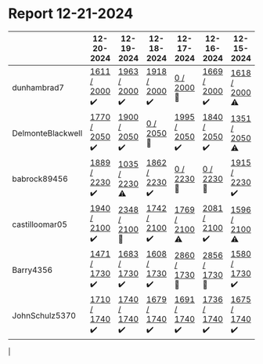 # Report 12-21-2024
| | 12-20-2024 | 12-19-2024 | 12-18-2024 | 12-17-2024 | 12-16-2024 | 12-15-2024 | 12-14-2024 |
| --- | --- | --- | --- | --- | --- | --- | --- |
| dunhambrad7 | [1611 / 2000](https://www.myfitnesspal.com/food/diary/dunhambrad7?date=2024-12-20) :heavy_check_mark: | [1963 / 2000](https://www.myfitnesspal.com/food/diary/dunhambrad7?date=2024-12-19) :heavy_check_mark: | [1918 / 2000](https://www.myfitnesspal.com/food/diary/dunhambrad7?date=2024-12-18) :heavy_check_mark: | [0 / 2000](https://www.myfitnesspal.com/food/diary/dunhambrad7?date=2024-12-17) :no_entry_sign: | [1669 / 2000](https://www.myfitnesspal.com/food/diary/dunhambrad7?date=2024-12-16) :heavy_check_mark: | [1618 / 2000](https://www.myfitnesspal.com/food/diary/dunhambrad7?date=2024-12-15) :warning: | [2362 / 2000](https://www.myfitnesspal.com/food/diary/dunhambrad7?date=2024-12-14) :no_entry_sign: |
| DelmonteBlackwell | [1770 / 2050](https://www.myfitnesspal.com/food/diary/DelmonteBlackwell?date=2024-12-20) :heavy_check_mark: | [1900 / 2050](https://www.myfitnesspal.com/food/diary/DelmonteBlackwell?date=2024-12-19) :heavy_check_mark: | [0 / 2050](https://www.myfitnesspal.com/food/diary/DelmonteBlackwell?date=2024-12-18) :no_entry_sign: | [1995 / 2050](https://www.myfitnesspal.com/food/diary/DelmonteBlackwell?date=2024-12-17) :heavy_check_mark: | [1840 / 2050](https://www.myfitnesspal.com/food/diary/DelmonteBlackwell?date=2024-12-16) :heavy_check_mark: | [1351 / 2050](https://www.myfitnesspal.com/food/diary/DelmonteBlackwell?date=2024-12-15) :warning: | [1790 / 2050](https://www.myfitnesspal.com/food/diary/DelmonteBlackwell?date=2024-12-14) :heavy_check_mark: |
| babrock89456 | [1889 / 2230](https://www.myfitnesspal.com/food/diary/babrock89456?date=2024-12-20) :heavy_check_mark: | [1035 / 2230](https://www.myfitnesspal.com/food/diary/babrock89456?date=2024-12-19) :warning: | [1862 / 2230](https://www.myfitnesspal.com/food/diary/babrock89456?date=2024-12-18) :heavy_check_mark: | [0 / 2230](https://www.myfitnesspal.com/food/diary/babrock89456?date=2024-12-17) :no_entry_sign: | [0 / 2230](https://www.myfitnesspal.com/food/diary/babrock89456?date=2024-12-16) :no_entry_sign: | [1915 / 2230](https://www.myfitnesspal.com/food/diary/babrock89456?date=2024-12-15) :heavy_check_mark: | [2319 / 2230](https://www.myfitnesspal.com/food/diary/babrock89456?date=2024-12-14) :no_entry_sign: |
| castilloomar05 | [1940 / 2100](https://www.myfitnesspal.com/food/diary/castilloomar05?date=2024-12-20) :heavy_check_mark: | [2348 / 2100](https://www.myfitnesspal.com/food/diary/castilloomar05?date=2024-12-19) :no_entry_sign: | [1742 / 2100](https://www.myfitnesspal.com/food/diary/castilloomar05?date=2024-12-18) :heavy_check_mark: | [1769 / 2100](https://www.myfitnesspal.com/food/diary/castilloomar05?date=2024-12-17) :warning: | [2081 / 2100](https://www.myfitnesspal.com/food/diary/castilloomar05?date=2024-12-16) :heavy_check_mark: | [1596 / 2100](https://www.myfitnesspal.com/food/diary/castilloomar05?date=2024-12-15) :warning: | [1721 / 2100](https://www.myfitnesspal.com/food/diary/castilloomar05?date=2024-12-14) :heavy_check_mark: |
| Barry4356 | [1471 / 1730](https://www.myfitnesspal.com/food/diary/Barry4356?date=2024-12-20) :heavy_check_mark: | [1683 / 1730](https://www.myfitnesspal.com/food/diary/Barry4356?date=2024-12-19) :heavy_check_mark: | [1608 / 1730](https://www.myfitnesspal.com/food/diary/Barry4356?date=2024-12-18) :heavy_check_mark: | [2860 / 1730](https://www.myfitnesspal.com/food/diary/Barry4356?date=2024-12-17) :no_entry_sign: | [2856 / 1730](https://www.myfitnesspal.com/food/diary/Barry4356?date=2024-12-16) :no_entry_sign: | [1580 / 1730](https://www.myfitnesspal.com/food/diary/Barry4356?date=2024-12-15) :heavy_check_mark: | [1721 / 1730](https://www.myfitnesspal.com/food/diary/Barry4356?date=2024-12-14) :heavy_check_mark: |
| JohnSchulz5370 | [1710 / 1740](https://www.myfitnesspal.com/food/diary/JohnSchulz5370?date=2024-12-20) :heavy_check_mark: | [1740 / 1740](https://www.myfitnesspal.com/food/diary/JohnSchulz5370?date=2024-12-19) :heavy_check_mark: | [1679 / 1740](https://www.myfitnesspal.com/food/diary/JohnSchulz5370?date=2024-12-18) :heavy_check_mark: | [1691 / 1740](https://www.myfitnesspal.com/food/diary/JohnSchulz5370?date=2024-12-17) :heavy_check_mark: | [1736 / 1740](https://www.myfitnesspal.com/food/diary/JohnSchulz5370?date=2024-12-16) :heavy_check_mark: | [1675 / 1740](https://www.myfitnesspal.com/food/diary/JohnSchulz5370?date=2024-12-15) :heavy_check_mark: | [1710 / 1740](https://www.myfitnesspal.com/food/diary/JohnSchulz5370?date=2024-12-14) :warning: |
|